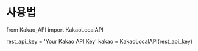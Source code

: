 # 사용법
from Kakao_API import KakaoLocalAPI

rest_api_key = 'Your Kakao API Key'
kakao = KakaoLocalAPI(rest_api_key)
